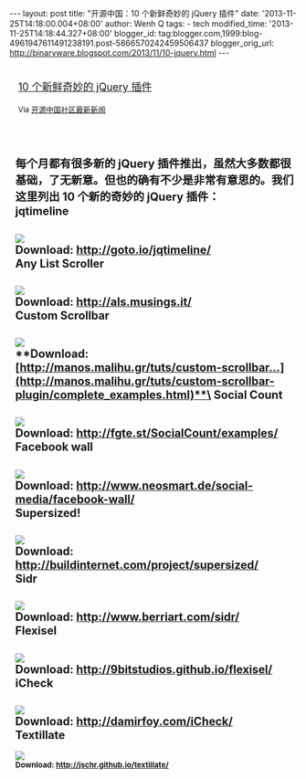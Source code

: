 --- layout: post title: "开源中国：10 个新鲜奇妙的 jQuery 插件" date:
'2013-11-25T14:18:00.004+08:00' author: Wenh Q tags: - tech
modified\_time: '2013-11-25T14:18:44.327+08:00' blogger\_id:
tag:blogger.com,1999:blog-4961947611491238191.post-5866570242459506437
blogger\_orig\_url:
http://binaryware.blogspot.com/2013/11/10-jquery.html ---
<div style="margin: 10px; padding: 5px;">

<div style="font-size: 18px;">

[10 个新鲜奇妙的 jQuery
插件](http://www.oschina.net/news/46103/10-fresh-and-fantastic-jquery-plugins)

</div>

<div style="font-size: 13px;">

Via [开源中国社区最新新闻](http://www.oschina.net/?from=rss)

</div>

</div>

<div style="font-size: 13px; padding: 15px 0 10px 10px;">

每个月都有很多新的 jQuery
插件推出，虽然大多数都很基础，了无新意。但也的确有不少是非常有意思的。我们这里列出
10 个新的奇妙的 jQuery 插件：\
jqtimeline
----------

![](http://static.oschina.net/uploads/img/201311/20134526_Di84.png)\
**Download: <http://goto.io/jqtimeline/>**\
Any List Scroller
-----------------

![](http://static.oschina.net/uploads/img/201311/20134529_D5Nk.png)\
**Download: <http://als.musings.it/>**\
Custom Scrollbar
----------------

![](http://static.oschina.net/uploads/img/201311/20134533_iUSh.png)\
**Download:
[http://manos.malihu.gr/tuts/custom-scrollbar…](http://manos.malihu.gr/tuts/custom-scrollbar-plugin/complete_examples.html)**\
Social Count
------------

![](http://static.oschina.net/uploads/img/201311/20134537_BEn8.png)\
**Download: <http://fgte.st/SocialCount/examples/>**\
Facebook wall
-------------

![](http://static.oschina.net/uploads/img/201311/20134539_Hubf.png)\
**Download: <http://www.neosmart.de/social-media/facebook-wall/>**\
Supersized!
-----------

![](http://static.oschina.net/uploads/img/201311/20134541_JhnR.png)\
**Download: <http://buildinternet.com/project/supersized/>**\
Sidr
----

![](http://static.oschina.net/uploads/img/201311/20134548_1D5M.png)\
**Download: <http://www.berriart.com/sidr/>**\
Flexisel
--------

![](http://static.oschina.net/uploads/img/201311/20134555_eNQ1.png)\
**Download: <http://9bitstudios.github.io/flexisel/>**\
iCheck
------

![](http://static.oschina.net/uploads/img/201311/20134601_cRov.png)\
**Download: <http://damirfoy.com/iCheck/>**\
Textillate
----------

![](http://static.oschina.net/uploads/img/201311/20134603_Wd9o.png)\
**Download: <http://jschr.github.io/textillate/>**

</div>

